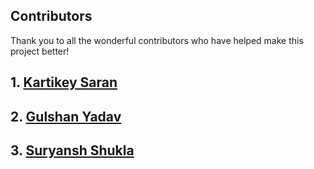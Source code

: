 ## Contributors

Thank you to all the wonderful contributors who have helped make this project better!

## 1. [Kartikey Saran](https://github.com/CodeYard01)

## 2. [Gulshan Yadav](https://github.com/gulshan214)

## 3. [Suryansh Shukla](https://github.com/suryanshshukla011)
